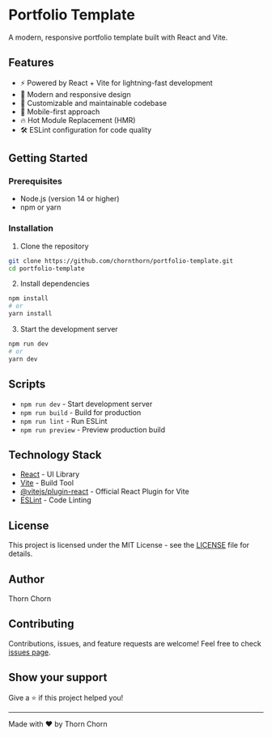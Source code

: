# Portfolio Template

A modern, responsive portfolio template built with React and Vite.

## Features

- ⚡️ Powered by React + Vite for lightning-fast development
- 💅 Modern and responsive design
- 🎨 Customizable and maintainable codebase
- 📱 Mobile-first approach
- 🔥 Hot Module Replacement (HMR)
- 🛠️ ESLint configuration for code quality

## Getting Started

### Prerequisites

- Node.js (version 14 or higher)
- npm or yarn

### Installation

1. Clone the repository
```bash
git clone https://github.com/chornthorn/portfolio-template.git
cd portfolio-template
```

2. Install dependencies
```bash
npm install
# or
yarn install
```

3. Start the development server
```bash
npm run dev
# or
yarn dev
```

## Scripts

- `npm run dev` - Start development server
- `npm run build` - Build for production
- `npm run lint` - Run ESLint
- `npm run preview` - Preview production build

## Technology Stack

- [React](https://reactjs.org/) - UI Library
- [Vite](https://vitejs.dev/) - Build Tool
- [@vitejs/plugin-react](https://github.com/vitejs/vite-plugin-react) - Official React Plugin for Vite
- [ESLint](https://eslint.org/) - Code Linting

## License

This project is licensed under the MIT License - see the [LICENSE](LICENSE) file for details.

## Author

Thorn Chorn

## Contributing

Contributions, issues, and feature requests are welcome! Feel free to check [issues page](https://github.com/your-username/portfolio-template/issues).

## Show your support

Give a ⭐️ if this project helped you!

---

Made with ❤️ by Thorn Chorn


